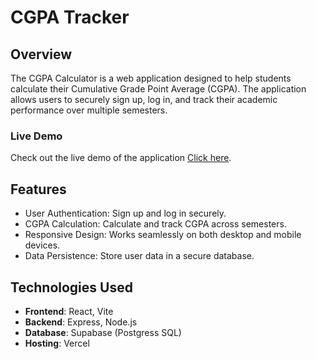 # CGPA Tracker 

## Overview

The CGPA Calculator is a web application designed to help students calculate their Cumulative Grade Point Average (CGPA). The application allows users to securely sign up, log in, and track their academic performance over multiple semesters.

### Live Demo

Check out the live demo of the application [Click here](https://cgpa-tracker-personal.vercel.app/).

## Features

- User Authentication: Sign up and log in securely.
- CGPA Calculation: Calculate and track CGPA across semesters.
- Responsive Design: Works seamlessly on both desktop and mobile devices.
- Data Persistence: Store user data in a secure database.

## Technologies Used

- **Frontend**: React, Vite
- **Backend**: Express, Node.js
- **Database**: Supabase (Postgress SQL)
- **Hosting**: Vercel


